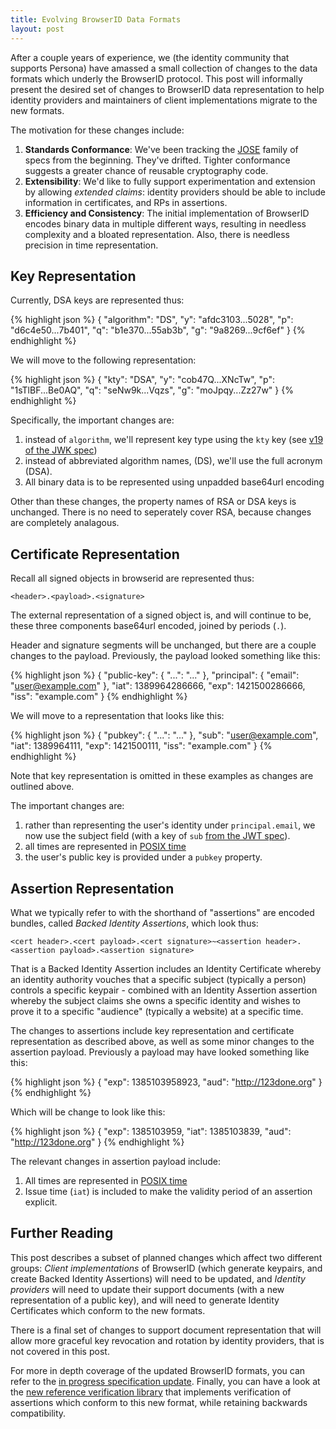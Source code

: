 ```yaml
---
title: Evolving BrowserID Data Formats
layout: post
---
```


After a couple years of experience, we (the identity community that
supports Persona) have amassed a small collection of changes to the
data formats which underly the BrowserID protocol.  This post will
informally present the desired set of changes to BrowserID data
representation to help identity providers and maintainers of client
implementations migrate to the new formats.


The motivation for these changes include:

1. **Standards Conformance**: We've been tracking the [JOSE][] family of specs
   from the beginning.  They've drifted.  Tighter conformance suggests a greater
   chance of reusable cryptography code.
2. **Extensibility**: We'd like to fully support experimentation and extension
   by allowing *extended claims*: identity providers should be able to include
   information in certificates, and RPs in assertions.
3. **Efficiency and Consistency**: The initial implementation of BrowserID encodes
   binary data in multiple different ways, resulting in needless complexity and
   a bloated representation.  Also, there is needless precision in time representation.

  [JOSE]: http://datatracker.ietf.org/wg/jose/

## Key Representation

Currently, DSA keys are represented thus:

{% highlight json %}
{
  "algorithm": "DS",
  "y": "afdc3103...5028",
  "p": "d6c4e50...7b401",
  "q": "b1e370...55ab3b",
  "g": "9a8269...9cf6ef"
}
{% endhighlight %}

We will move to the following representation:

{% highlight json %}
{
  "kty": "DSA",
  "y": "cob47Q...XNcTw",
  "p": "1sTlBF...Be0AQ",
  "q": "seNw9k...Vqzs",
  "g": "moJpqy...Zz27w"
}
{% endhighlight %}

Specifically, the important changes are:

1. instead of `algorithm`, we'll represent key type using the `kty` key (see [v19 of the JWK spec][])
2. instead of abbreviated algorithm names, (DS), we'll use the full acronym (DSA).
3. All binary data is to be represented using unpadded base64url encoding

Other than these changes, the property names of RSA or DSA keys is unchanged.  There is no
need to seperately cover RSA, because changes are completely analagous.

  [v19 of the JWK spec]: http://tools.ietf.org/html/draft-ietf-jose-json-web-key-19#section-3.1

## Certificate Representation

Recall all signed objects in browserid are represented thus:

    <header>.<payload>.<signature>

The external representation of a signed object is, and will continue to be,
these three components base64url encoded, joined by periods (`.`).

Header and signature segments will be unchanged, but there are a couple changes to the
payload.  Previously, the payload looked something like this:

{% highlight json %}
{
  "public-key": { "...": "..." },
  "principal": {
    "email": "user@example.com"
  },
  "iat": 1389964286666,
  "exp": 1421500286666,
  "iss": "example.com"
}
{% endhighlight %}

We will move to a representation that looks like this:

{% highlight json %}
{
  "pubkey": { "...": "..." },
  "sub": "user@example.com",
  "iat": 1389964111,
  "exp": 1421500111,
  "iss": "example.com"
}
{% endhighlight %}

Note that key representation is omitted in these examples as changes are outlined above.

The important changes are:

1. rather than representing the user's identity under `principal.email`, we now use the subject field (with a key of `sub` [from the JWT spec][]).
2. all times are represented in [POSIX time][]
3. the user's public key is provided under a `pubkey` property.

  [from the JWT spec]: http://tools.ietf.org/html/draft-ietf-oauth-json-web-token-14#section-4.1.2
  [POSIX time]: http://en.wikipedia.org/wiki/POSIX_time

## Assertion Representation

What we typically refer to with the shorthand of "assertions" are encoded bundles, called *Backed Identity Assertions*, which look thus:

    <cert header>.<cert payload>.<cert signature>~<assertion header>.<assertion payload>.<assertion signature>

That is a Backed Identity Assertion includes an Identity Certificate
whereby an identity authority vouches that a specific subject (typically a person)
controls a specific keypair - combined with an Identity Assertion assertion whereby the
subject claims she owns a specific identity and wishes to prove it to a specific "audience"
(typically a website) at a specific time.

The changes to assertions include key representation and certificate representation
as described above, as well as some minor changes to the assertion payload.  Previously
a payload may have looked something like this:

{% highlight json %}
{
  "exp": 1385103958923,
  "aud": "http://123done.org"
}
{% endhighlight %}

Which will be change to look like this:

{% highlight json %}
{
  "exp": 1385103959,
  "iat": 1385103839,
  "aud": "http://123done.org"
}
{% endhighlight %}

The relevant changes in assertion payload include:

1. All times are represented in [POSIX time][]
2. Issue time (`iat`) is included to make the validity period of an assertion explicit.

## Further Reading

This post describes a subset of planned changes which affect two
different groups: *Client implementations* of BrowserID (which
generate keypairs, and create Backed Identity Assertions) will need to
be updated, and  *Identity providers* will need to update their support
documents (with a new representation of a public key), and will need
to generate Identity Certificates which conform to the new formats.

There is a final set of changes to support document representation that
will allow more graceful key revocation and rotation by identity providers, that
is not covered in this post.

For more in depth coverage of the updated BrowserID formats, you can
refer to the [in progress specification update][].  Finally, you can
have a look at the [new reference verification library][] that implements
verification of assertions which conform to this new format, while retaining
backwards compatibility.

  [in progress specification update]: https://github.com/mozilla/id-specs/tree/greenfield/browserid
  [new reference verification library]: https://github.com/mozilla/browserid-local-verify
